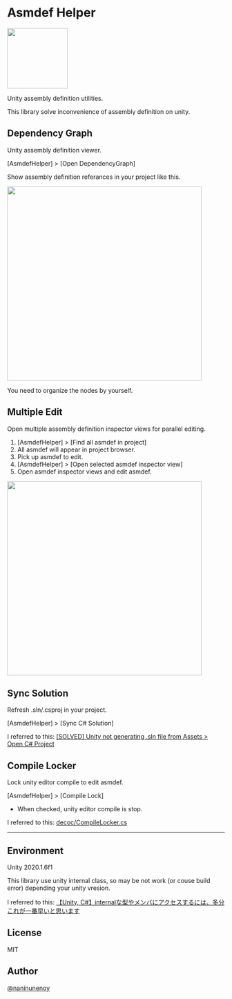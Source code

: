 # Asmdef Helper

<img src="https://user-images.githubusercontent.com/15327448/79349410-24950780-7f71-11ea-94be-056726828ec4.png" width="140" />

Unity assembly definition utilities.

This library solve inconvenience of assembly definition on unity.

## Dependency Graph

Unity assembly definition viewer.

[AsmdefHelper] > [Open DependencyGraph]

Show assembly definition referances in your project like this.

<img src="https://user-images.githubusercontent.com/15327448/79340184-e8f44080-7f64-11ea-87f9-3ec90f9c5fa5.png" width="450" />

You need to organize the nodes by yourself.

## Multiple Edit

Open multiple assembly definition inspector views for parallel editing.

1. [AsmdefHelper] > [Find all asmdef in project]
2. All asmdef will appear in project browser.
3. Pick up asmdef to edit.
4. [AsmdefHelper] > [Open selected asmdef inspector view]
5. Open asmdef inspector views and edit asmdef.

<img src="https://user-images.githubusercontent.com/15327448/79342775-813ff480-7f68-11ea-851d-3e93b5948c0b.gif" width="450" />

## Sync Solution

Refresh .sln/.csproj in your project.

[AsmdefHelper] > [Sync C# Solution]

I referred to this: [[SOLVED] Unity not generating .sln file from Assets > Open C# Project
](https://forum.unity.com/threads/solved-unity-not-generating-sln-file-from-assets-open-c-project.538487/)

## Compile Locker

Lock unity editor compile to edit asmdef.

[AsmdefHelper] > [Compile Lock]
 * When checked, unity editor compile is stop.

I referred to this: [decoc/CompileLocker.cs](https://gist.github.com/decoc/bde047ac7ad8c9bfce7eb408f2712424)
___

## Environment
Unity 2020.1.6f1

This library use unity internal class, so may be not work (or couse build error) depending your unity vresion.

I referred to this: [【Unity, C#】internalな型やメンバにアクセスするには、多分これが一番早いと思います](https://qiita.com/mob-sakai/items/f3bbc0c45abc31ea7ac0)

## License
MIT

## Author
[@naninunenoy](https://github.com/naninunenoy)
